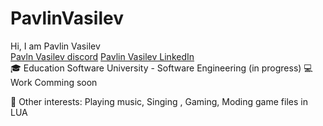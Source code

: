 # PavlinVasilev
Hi, I am Pavlin Vasilev <br>
[Pavln Vasilev discord](https://discord.com/invite/v3DqNNY) [Pavlin Vasilev LinkedIn](https://www.linkedin.com/in/pavlin-vasilev-204a981b6/)<br>
🎓 Education
Software University - Software Engineering (in progress)
💻 Work
Comming soon 

🤹 Other interests:
Playing music, Singing , Gaming, Moding game files in LUA
